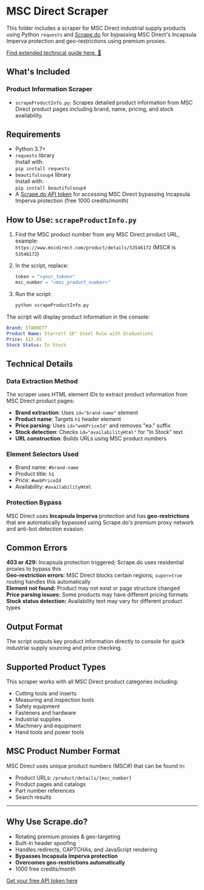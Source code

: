 # MSC Direct Scraper

This folder includes a scraper for MSC Direct industrial supply products using Python `requests` and [Scrape.do](https://scrape.do) for bypassing MSC Direct's Incapsula Imperva protection and geo-restrictions using premium proxies.

[Find extended technical guide here. 📘](https://scrape.do/blog/mscdirect-scraping/)

## What's Included

### Product Information Scraper
* `scrapeProductInfo.py`: Scrapes detailed product information from MSC Direct product pages including brand, name, pricing, and stock availability.

## Requirements

* Python 3.7+
* `requests` library<br>Install with:<br>`pip install requests`
* `beautifulsoup4` library<br>Install with:<br>`pip install beautifulsoup4`
* A [Scrape.do API token](https://dashboard.scrape.do/signup) for accessing MSC Direct bypassing Incapsula Imperva protection (free 1000 credits/month)

## How to Use: `scrapeProductInfo.py`

1. Find the MSC product number from any MSC Direct product URL, example:<br>`https://www.mscdirect.com/product/details/53546172` (MSC# is `53546172`)

2. In the script, replace:

   ```python
   token = "<your_token>"
   msc_number = "<msc_product_number>"
   ```

3. Run the script:

   ```bash
   python scrapeProductInfo.py
   ```

The script will display product information in the console:

```yaml
Brand: STARRETT
Product Name: Starrett 18" Steel Rule with Graduations
Price: $12.45
Stock Status: In Stock
```

## Technical Details

### Data Extraction Method
The scraper uses HTML element IDs to extract product information from MSC Direct product pages:

- **Brand extraction**: Uses `id="brand-name"` element
- **Product name**: Targets `h1` header element
- **Price parsing**: Uses `id="webPriceId"` and removes "ea." suffix
- **Stock detection**: Checks `id="availabilityHtml"` for "In Stock" text
- **URL construction**: Builds URLs using MSC product numbers

### Element Selectors Used
- Brand name: `#brand-name`
- Product title: `h1`
- Price: `#webPriceId`
- Availability: `#availabilityHtml`

### Protection Bypass
MSC Direct uses **Incapsula Imperva** protection and has **geo-restrictions** that are automatically bypassed using Scrape.do's premium proxy network and anti-bot detection evasion.

## Common Errors

**403 or 429:** Incapsula protection triggered; Scrape.do uses residential proxies to bypass this<br>**Geo-restriction errors:** MSC Direct blocks certain regions; `super=true` routing handles this automatically<br>**Element not found:** Product may not exist or page structure changed<br>**Price parsing issues:** Some products may have different pricing formats<br>**Stock status detection:** Availability text may vary for different product types

## Output Format

The script outputs key product information directly to console for quick industrial supply sourcing and price checking.

## Supported Product Types

This scraper works with all MSC Direct product categories including:
- Cutting tools and inserts
- Measuring and inspection tools
- Safety equipment
- Fasteners and hardware
- Industrial supplies
- Machinery and equipment
- Hand tools and power tools

## MSC Product Number Format

MSC Direct uses unique product numbers (MSC#) that can be found in:
- Product URLs: `/product/details/{msc_number}`
- Product pages and catalogs
- Part number references
- Search results

---

## Why Use Scrape.do?

- Rotating premium proxies & geo-targeting
- Built-in header spoofing
- Handles redirects, CAPTCHAs, and JavaScript rendering
- **Bypasses Incapsula Imperva protection**
- **Overcomes geo-restrictions automatically**
- 1000 free credits/month

[Get your free API token here](https://dashboard.scrape.do/signup)